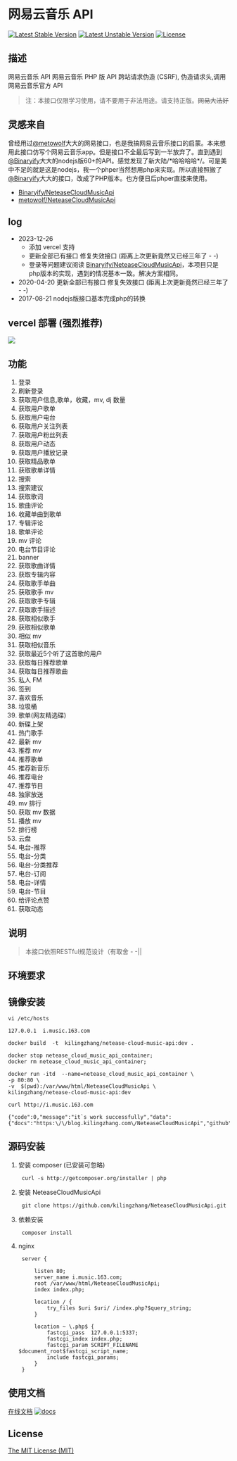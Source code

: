 # 网易云音乐 API

[![Latest Stable Version](https://poser.pugx.org/kilingzhang/netease-cloud-music-api/v/stable)](https://packagist.org/packages/kilingzhang/netease-cloud-music-api) [![Latest Unstable Version](https://poser.pugx.org/kilingzhang/netease-cloud-music-api/v/unstable)](https://packagist.org/packages/kilingzhang/netease-cloud-music-api) [![License](https://poser.pugx.org/kilingzhang/netease-cloud-music-api/license)](https://packagist.org/packages/kilingzhang/netease-cloud-music-api)
## 描述

网易云音乐 API
网易云音乐 PHP 版 API
跨站请求伪造 (CSRF), 伪造请求头,调用网易云音乐官方 API
>注：本接口仅限学习使用，请不要用于非法用途。请支持正版。~~网易大法好~~

## 灵感来自
曾经用过[@metowolf](https://github.com/metowolf/NeteaseCloudMusicApi)大大的网易接口，也是我搞网易云音乐接口的启蒙。本来想用此接口仿写个网易云音乐app。但是接口不全最后写到一半放弃了。直到遇到[@Binaryify](https://binaryify.github.io/NeteaseCloudMusicApi/)大大的nodejs版60+的API。感觉发现了新大陆/\*哈哈哈哈\*/。可是美中不足的就是这是nodejs，我一个phper当然想用php来实现。所以直接照搬了[@Binaryify](https://binaryify.github.io/NeteaseCloudMusicApi/)大大的接口，改成了PHP版本。也方便日后phper直接来使用。

- [Binaryify/NeteaseCloudMusicApi](https://binaryify.github.io/NeteaseCloudMusicApi/)
- [metowolf/NeteaseCloudMusicApi](https://github.com/metowolf/NeteaseCloudMusicApi)

## log

- 2023-12-26 
   - 添加 vercel 支持
   - 更新全部已有接口 修复失效接口 (距离上次更新竟然又已经三年了 - -) 
   - 登录等问题建议阅读 [Binaryify/NeteaseCloudMusicApi](https://docs.neteasecloudmusicapi.binaryify.com/)，本项目只是php版本的实现，遇到的情况基本一致。解决方案相同。
- 2020-04-20 更新全部已有接口 修复失效接口 (距离上次更新竟然已经三年了 - -)
- 2017-08-21 nodejs版接口基本完成php的转换

## vercel 部署 (强烈推荐)

<a href="https://vercel.com/new/project?template=https://github.com/kilingzhang/NeteaseCloudMusicApi/tree/master"><img src="https://vercel.com/button"></a>

## 功能
1.  登录 
2.  刷新登录 
3.  获取用户信息,歌单，收藏，mv, dj 数量 
4.  获取用户歌单 
5.  获取用户电台 
6.  获取用户关注列表 
7.  获取用户粉丝列表 
8.  获取用户动态 
9.  获取用户播放记录 
10. 获取精品歌单 
11. 获取歌单详情
12. 搜索
13. 搜索建议
14. 获取歌词
15. 歌曲评论
16. 收藏单曲到歌单
17. 专辑评论
18. 歌单评论
19. mv 评论
20. 电台节目评论
21. banner
22. 获取歌曲详情
23. 获取专辑内容
24. 获取歌手单曲
25. 获取歌手 mv
26. 获取歌手专辑
27. 获取歌手描述
28. 获取相似歌手
29. 获取相似歌单
30. 相似 mv
31. 获取相似音乐
32. 获取最近5个听了这首歌的用户
33.  获取每日推荐歌单 
34.  获取每日推荐歌曲 
35.  私人 FM 
36.  签到 
37.  喜欢音乐 
38.  垃圾桶 
39. 歌单(网友精选碟)
40. 新碟上架
41. 热门歌手
42.  最新 mv 
43.  推荐 mv 
44.  推荐歌单 
45.  推荐新音乐 
46.  推荐电台 
47.  推荐节目  
48. 独家放送
49. mv 排行
50. 获取 mv 数据
51.  播放 mv 
52. 排行榜
53.  云盘 
54.  电台-推荐 
55.  电台-分类 
56.  电台-分类推荐 
57.  电台-订阅 
58.  电台-详情 
59.  电台-节目 
60.  给评论点赞 
61.  获取动态 

## 说明

>本接口依照RESTful规范设计（有取舍 - -|| 

## 环境要求


## 镜像安装
    
    vi /etc/hosts
    
    127.0.0.1  i.music.163.com
    
    docker build  -t  kilingzhang/netease-cloud-music-api:dev .
    
    docker stop netease_cloud_music_api_container;
    docker rm netease_cloud_music_api_container;

    docker run -itd  --name=netease_cloud_music_api_container \
    -p 80:80 \
    -v  $(pwd):/var/www/html/NeteaseCloudMusicApi \
    kilingzhang/netease-cloud-music-api:dev
    
    curl http://i.music.163.com
    
    {"code":0,"message":"it`s work successfully","data":{"docs":"https:\/\/blog.kilingzhang.com\/NeteaseCloudMusicApi","github":"https:\/\/github.com\/kilingzhang\/NeteaseCloudMusicApi"}}
    
## 源码安装

1. 安装 composer (已安装可忽略)
    
        curl -s http://getcomposer.org/installer | php
    
2. 安装 NeteaseCloudMusicApi

        git clone https://github.com/kilingzhang/NeteaseCloudMusicApi.git

3. 依赖安装

        composer install

4. nginx
    
        server {
        
            listen 80;
            server_name i.music.163.com;
            root /var/www/html/NeteaseCloudMusicApi;
            index index.php;
        
            location / {
                try_files $uri $uri/ /index.php?$query_string;
            }
        
            location ~ \.php$ {
                fastcgi_pass  127.0.0.1:5337;
                fastcgi_index index.php;
                fastcgi_param SCRIPT_FILENAME $document_root$fastcgi_script_name;
                include fastcgi_params;
            }
        }

## 使用文档

[在线文档](https://kilingzhang.github.io/NeteaseCloudMusicApi/)
<a href="https://kilingzhang.github.io/NeteaseCloudMusicApi/">![docs](https://private-figure-bed.oss-cn-beijing.aliyuncs.com/UTOOLS1587319416337.png)</a>

    

## License
[The MIT License (MIT)](https://github.com/kilingzhang/NeteaseCloudMusicApi/blob/master/LICENSE)


  [1]: http://markdown-1252847423.costj.myqcloud.com/docs.png